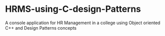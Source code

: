 # HRMS-using-C-design-Patterns
A console application for HR Management in a college using Object oriented C++ and Design Patterns concepts
